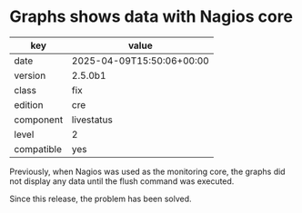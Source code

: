 [//]: # (werk v2)
# Graphs shows data with Nagios core

key        | value
---------- | ---
date       | 2025-04-09T15:50:06+00:00
version    | 2.5.0b1
class      | fix
edition    | cre
component  | livestatus
level      | 2
compatible | yes

Previously, when Nagios was used as the monitoring core, 
the graphs did not display any data until the flush command 
was executed.

Since this release, the problem has been solved.

